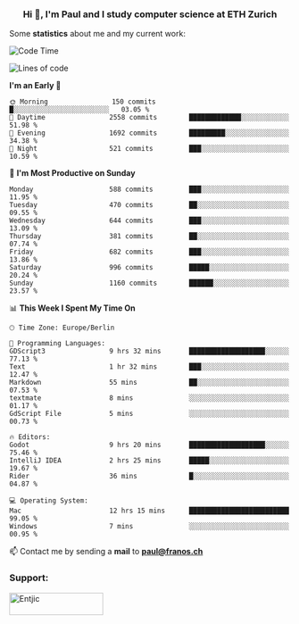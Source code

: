 <h3 align="center">Hi 👋, I'm Paul and I study computer science at ETH Zurich</h3>


Some **statistics** about me and my current work:

<!--START_SECTION:waka-->
![Code Time](http://img.shields.io/badge/Code%20Time-1%2C479%20hrs%2032%20mins-blue)

![Lines of code](https://img.shields.io/badge/From%20Hello%20World%20I%27ve%20Written-2.8%20million%20lines%20of%20code-blue)

**I'm an Early 🐤** 

```text
🌞 Morning                150 commits         █░░░░░░░░░░░░░░░░░░░░░░░░   03.05 % 
🌆 Daytime                2558 commits        █████████████░░░░░░░░░░░░   51.98 % 
🌃 Evening                1692 commits        █████████░░░░░░░░░░░░░░░░   34.38 % 
🌙 Night                  521 commits         ███░░░░░░░░░░░░░░░░░░░░░░   10.59 % 
```
📅 **I'm Most Productive on Sunday** 

```text
Monday                   588 commits         ███░░░░░░░░░░░░░░░░░░░░░░   11.95 % 
Tuesday                  470 commits         ██░░░░░░░░░░░░░░░░░░░░░░░   09.55 % 
Wednesday                644 commits         ███░░░░░░░░░░░░░░░░░░░░░░   13.09 % 
Thursday                 381 commits         ██░░░░░░░░░░░░░░░░░░░░░░░   07.74 % 
Friday                   682 commits         ███░░░░░░░░░░░░░░░░░░░░░░   13.86 % 
Saturday                 996 commits         █████░░░░░░░░░░░░░░░░░░░░   20.24 % 
Sunday                   1160 commits        ██████░░░░░░░░░░░░░░░░░░░   23.57 % 
```


📊 **This Week I Spent My Time On** 

```text
🕑︎ Time Zone: Europe/Berlin

💬 Programming Languages: 
GDScript3                9 hrs 32 mins       ███████████████████░░░░░░   77.13 % 
Text                     1 hr 32 mins        ███░░░░░░░░░░░░░░░░░░░░░░   12.47 % 
Markdown                 55 mins             ██░░░░░░░░░░░░░░░░░░░░░░░   07.53 % 
textmate                 8 mins              ░░░░░░░░░░░░░░░░░░░░░░░░░   01.17 % 
GdScript File            5 mins              ░░░░░░░░░░░░░░░░░░░░░░░░░   00.73 % 

🔥 Editors: 
Godot                    9 hrs 20 mins       ███████████████████░░░░░░   75.46 % 
IntelliJ IDEA            2 hrs 25 mins       █████░░░░░░░░░░░░░░░░░░░░   19.67 % 
Rider                    36 mins             █░░░░░░░░░░░░░░░░░░░░░░░░   04.87 % 

💻 Operating System: 
Mac                      12 hrs 15 mins      █████████████████████████   99.05 % 
Windows                  7 mins              ░░░░░░░░░░░░░░░░░░░░░░░░░   00.95 % 
```


<!--END_SECTION:waka-->

📫 Contact me by sending a **mail** to **paul@franos.ch**

<h3 align="left">Support:</h3>
<p><a href="https://ko-fi.com/Entjic"> <img align="left" src="https://cdn.ko-fi.com/cdn/kofi3.png?v=3" height="40" width="168" alt="Entjic" /></a></p>
